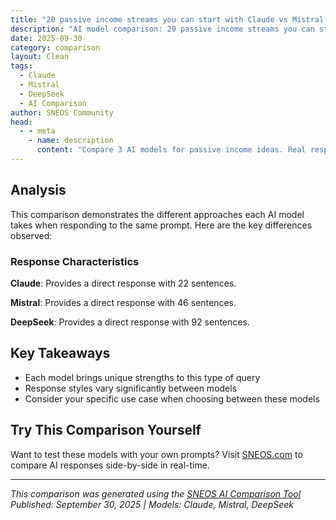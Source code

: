 ```yaml
---
title: "20 passive income streams you can start with Claude vs Mistral vs DeepSeek: Passive Income Ideas Comparison 202500"
description: "AI model comparison: 20 passive income streams you can start with $100..."
date: 2025-09-30
category: comparison
layout: Clean
tags:
  - Claude
  - Mistral
  - DeepSeek
  - AI Comparison
author: SNEOS Community
head:
  - - meta
    - name: description
      content: "Compare 3 AI models for passive income ideas. Real responses from Claude, Mistral, DeepSeek with detailed analysis."
---
```


<ChatComparison
  title="20 passive income streams you can start with Claude vs Mistral vs DeepSeek: Passive Income Ideas Comparison 202500"
  prompt="20 passive income streams you can start with $100"
  :responses='{
    "Claude": "Here are 20 passive income streams you can start with $100:\n\n## **Digital Products \u0026 Content**\n1. **Stock Photography** - Upload photos to Shutterstock, Getty Images, or Adobe Stock\n2. **Print-on-Demand Products** - Create designs for t-shirts, mugs, phone cases on Printful/Printify\n3. **Digital Templates** - Sell Canva templates, spreadsheets, or planners on Etsy\n4. **E-book Publishing** - Write and self-publish on Amazon Kindle Direct Publishing\n5. **Online Course Creation** - Use free platforms like Teachable or Udemy to sell expertise\n\n## **Affiliate Marketing \u0026 Referrals**\n6. **Niche Blog with Affiliate Links** - Start a WordPress blog focused on specific topics\n7. **YouTube Channel** - Create content with affiliate marketing and ad revenue\n8. **Social Media Affiliate Marketing** - Promote products on Instagram/TikTok\n9. **App Referral Programs** - Share referral codes for banking, investing, or shopping apps\n\n## **Micro-Investing \u0026 Finance**\n10. **Dividend ETFs** - Invest in dividend-focused exchange-traded funds\n11. **High-Yield Savings Accounts** - Park money in accounts earning 4-5% APY\n12. **Peer-to-Peer Lending** - Platforms like Prosper or LendingClub\n13. **REITs (Real Estate Investment Trusts)** - Invest in real estate without buying property\n\n## **Digital Businesses**\n14. **Dropshipping Store** - Sell products without holding inventory using Shopify\n15. **Mobile App Development** - Create simple apps or games (if you have coding skills)\n16. **Domain Flipping** - Buy and resell valuable domain names\n17. **Subscription Newsletter** - Monetize expertise through paid newsletters (Substack)\n\n## **Creative \u0026 Skill-Based**\n18. **License Your Music** - Upload original music to licensing platforms\n19. **Sell Digital Art/NFTs** - Create and sell digital artwork\n20. **Rental Marketplace** - Rent out items you own (tools, equipment) on apps like Fat Llama\n\n## **\uD83D\uDCA1 Quick Start Tips:**\n- Start with 1-2 streams that match your skills\n- Reinvest early profits to scale faster\n- Most require initial work before becoming truly \u0022passive\u0022\n- Diversify once you find what works\n\nWhich of these interests you most? I can provide more specific guidance on getting started.",
    "Mistral": "Starting a passive income stream with $100 can be challenging but not impossible. Here are 20 ideas that you can consider:\n\n1. **Dividend Stocks**: Invest in dividend-paying stocks. Some companies offer dividend reinvestment plans (DRIPs) that allow you to start with a small amount.\n\n2. **Peer-to-Peer Lending**: Platforms like LendingClub allow you to lend money to others in return for interest payments.\n\n3. **High-Yield Savings Account**: Open a high-yield savings account with an online bank.\n\n4. **Micro-Investing Apps**: Use apps like Acorns or Stash to invest small amounts of money.\n\n5. **Affiliate Marketing**: Start a blog or YouTube channel and earn commissions by promoting other companies\u2019 products.\n\n6. **Print-on-Demand**: Create and sell digital products like eBooks, printables, or digital art on platforms like Etsy.\n\n7. **Stock Photography**: Sell your photos on stock photo websites like Shutterstock or Adobe Stock.\n\n8. **Online Courses**: Create and sell an online course on platforms like Udemy or Teachable.\n\n9. **Dropshipping**: Start an e-commerce store using dropshipping to avoid holding inventory.\n\n10. **Rent Out Storage Space**: Use platforms like Neighbor.com to rent out unused storage space.\n\n11. **Rent Out Equipment**: Rent out tools, cameras, or other equipment on platforms like Fat Llama.\n\n12. **Crowdfunded Real Estate**: Invest in real estate through crowdfunding platforms like Fundrise.\n\n13. **Bond Investments**: Invest in bonds, which are generally lower risk but also lower return.\n\n14. **Cryptocurrency**: Invest in cryptocurrencies, but be aware of the high risk involved.\n\n15. **Royalty-Free Music**: Create and sell royalty-free music on platforms like AudioJungle.\n\n16. **App Development**: Develop a simple app and monetize it through ads or in-app purchases.\n\n17. **Subscription Box**: Start a subscription box service focused on a niche market.\n\n18. **Ad Revenue**: Create a website or blog and earn money through ad revenue using platforms like Google AdSense.\n\n19. **Social Media Influencer**: Build a following on social media and earn money through sponsored posts and affiliate marketing.\n\n20. **Freelance Services**: Offer freelance services on platforms like Fiverr or Upwork, and then outsource the work to others while keeping a margin.\n\nWhile $100 is a small amount, it can be a starting point. Many of these ideas require additional time and effort to grow into significant income streams. Always do thorough research and consider the risks involved in any investment.",
    "DeepSeek": "Of course! Starting a passive income stream with just $100 is a fantastic way to learn, build momentum, and make your money work for you. The key is to start small, reinvest your earnings, and be patient.\n\nHere are 20 passive income streams you can start with $100 or less, categorized by type.\n\n---\n\n### **Digital Products \u0026 Content (High Leverage)**\n\nThese are great because you create them once and sell them repeatedly.\n\n1.  **Printable Digital Planners \u0026 Art:** Create and sell PDF planners, budgeting sheets, wall art, or organizational journals on Etsy. You only need a Canva Pro subscription (around $12/month) to design them.\n2.  **Niche eBooks:** Write a short, hyper-focused eBook on a topic you know well (e.g., \u0022A Student\u0027s Guide to Budgeting,\u0022 \u002230 Easy Keto Recipes\u0022). Publish directly on Amazon KDP. Cost is just your time.\n3.  **Stock Photography/Videography:** If you have a smartphone with a good camera, take high-quality photos or short video clips (e.g., of nature, urban life, abstract patterns) and upload them to platforms like Shutterstock, Adobe Stock, or Getty Images.\n4.  **Selling Digital Templates:** Create and sell templates for Notion, Google Sheets (for budgets, habit trackers), or Carrd (for one-page websites). Market them on your own site or on Etsy.\n5.  **AI-Powered Content Packs:** Use AI tools (like ChatGPT or Midjourney) to create bundles of content\u2014such as 500 blog post ideas for a specific niche or a pack of AI-generated logo concepts\u2014and sell them on digital marketplaces.\n\n### **Investing \u0026 Lending (True Passivity)**\n\nYour $100 is the entire worker here.\n\n6.  **High-Yield Savings Account (HYSA):** This is the safest, most fundamental step. While returns are modest, it\u0027s completely passive and protects your capital. Online banks often offer the best rates.\n7.  **Dividend Reinvestment Plans (DRIPs):** Some companies and brokerages allow you to buy a single share of stock (or fractional shares) and automatically reinvest the dividends to buy more stock. Look for companies with a history of paying dividends.\n8.  **Peer-to-Peer (P2P) Lending:** Platforms like Prosper or LendingClub allow you to lend your $100 to individuals in small increments ($25 notes). You earn interest, but there is a risk of default.\n9.  **Fractional Real Estate Investing:** While you can\u0027t buy a property for $100, platforms like **Fundrise** (specifically their \u0022Starter Portfolio\u0022) allow you to invest in real estate investment trusts (REITs) with a small amount of money.\n10. **Acorns \u0022Round-Ups\u0022 App:** This app rounds up your everyday purchases to the nearest dollar and invests the spare change into a portfolio of ETFs. It\u0027s a set-and-forget way to start investing with money you don\u0027t miss.\n\n### **Online Platforms \u0026 Marketplaces**\n\nThese leverage existing platforms to generate small streams of revenue.\n\n11. **Create a Niche Blog or Website:** Use a cheap domain name ($10-$15/year) and affordable hosting (e.g., Namecheap, ~$3/month) to start a blog. It\u0027s not instantly passive\u2014it requires upfront work writing content\u2014but once you have traffic, you can earn through ads (Google AdSense) or affiliate links.\n12. **Start a YouTube Channel (Tutorials/Compilations):** Create a channel with evergreen content like software tutorials, \u0022how-to\u0022 guides, or curated compilations (ensure you have rights!). Once a video gains traction, it can earn ad revenue for years. Your $100 can go towards a cheap microphone or basic video editing software.\n13. **Sell on Redbubble or Print-on-Demand:** Upload your original designs to Redbubble, TeePublic, or Society6. They handle printing and shipping on products like t-shirts, mugs, and stickers. You only earn a royalty, so the cost to start is $0, but use your $100 for targeted social media ads to promote your best designs.\n14. **Affiliate Marketing on a Social Media Page:** Build a focused Instagram, TikTok, or Pinterest page around a hobby (e.g., gardening, gaming, book reviews). Once you have a small following, you can earn commissions by linking to products you recommend on Amazon or other retailers.\n15. **License Your Music:** If you create original music, you can license it for use in YouTube videos, podcasts, and small-budget films through platforms like Soundstripe or AudioJungle. You earn a fee every time someone uses your track.\n\n### **Small-Scale \u0026 Gig Economy**\n\nThese require a tiny bit of active management but can be mostly passive after setup.\n\n16. **Rent Out Your Stuff:** List items you already own on rental marketplaces. This could be a camera lens on **LensRentals**, a powerful projector on **Fat Llama**, or even your parking space or spare room if you have one.\n17. **Buy and Resell on Amazon FBA (Arbitrage):** Use your $100 to hunt for clearance items at local stores (e.g., discounted books, unique toys). You then send them to Amazon\u0027s Fulfillment Centers (FBA), and they handle storage, packing, and shipping. *Requires research to be profitable.*\n18. **Create an Online Course:** Package your knowledge on a specific skill (e.g., basic Excel, intro to SEO, knitting for beginners) into a short course. You can host it on a platform like **Skillshare** (where you earn based on minutes watched) or **Teachable** (using their free plan).\n19. **Design and Sell Fonts or Creative Assets:** If you have a knack for calligraphy or design, you can create and sell your own font files or graphics on platforms like Creative Market or Etsy.\n20. **Cashback and Reward Apps:** While not a traditional \u0022income stream,\u0022 apps like **Rakuten** (for online shopping) and **Fetch Rewards** (for scanning grocery receipts) provide cashback and points that can be converted to gift cards or cash. It\u0027s a passive way to get money back on spending you\u0027re already doing.\n\n---\n\n### **Crucial Mindset \u0026 Next Steps**\n\n*   **\u0022Passive\u0022 Requires Upfront Work:** None of these are truly \u0022set it and forget it\u0022 on day one. They require an initial investment of time and energy.\n*   **Reinvest Your Earnings:** The most powerful strategy is to take your first $10 in profit and reinvest it back into the stream to help it grow.\n*   **Diversify:** Don\u0027t put all $100 into one idea. Try two or three different things to see what works for you and your skills.\n*   **Patience is Key:** Building a meaningful income stream, even a small one, takes time. Focus on the process of learning and building.\n\n**Disclaimer:** This is for informational purposes only and is not financial advice. All investments carry risk, including the loss of principal. Always do your own research before investing money."
  }'
  published-date="13:02"
/>

## Analysis

This comparison demonstrates the different approaches each AI model takes when responding to the same prompt. Here are the key differences observed:

### Response Characteristics

**Claude**: Provides a direct response with 22 sentences. 

**Mistral**: Provides a direct response with 46 sentences. 

**DeepSeek**: Provides a direct response with 92 sentences. 

## Key Takeaways

- Each model brings unique strengths to this type of query
- Response styles vary significantly between models
- Consider your specific use case when choosing between these models

## Try This Comparison Yourself

Want to test these models with your own prompts? Visit [SNEOS.com](https://sneos.com) to compare AI responses side-by-side in real-time.

---

*This comparison was generated using the [SNEOS AI Comparison Tool](https://sneos.com)*
*Published: September 30, 2025 | Models: Claude, Mistral, DeepSeek*
